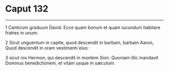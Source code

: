 # Caput 132

***

1 Canticum graduum David. Ecce quam bonum et quam iucundum habitare fratres in unum:

2 Sicut unguentum in capite, quod descendit in barbam, barbam Aaron, Quod descendit in oram vestimenti eius:

3 sicut ros Hermon, qui descendit in montem Sion. Quoniam illic mandavit Dominus benedictionem, et vitam usque in sæculum.

